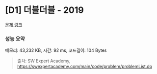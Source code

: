 # [D1] 더블더블 - 2019 

[문제 링크](https://swexpertacademy.com/main/code/problem/problemDetail.do?contestProbId=AV5QDEX6AqwDFAUq) 

### 성능 요약

메모리: 43,232 KB, 시간: 92 ms, 코드길이: 104 Bytes



> 출처: SW Expert Academy, https://swexpertacademy.com/main/code/problem/problemList.do